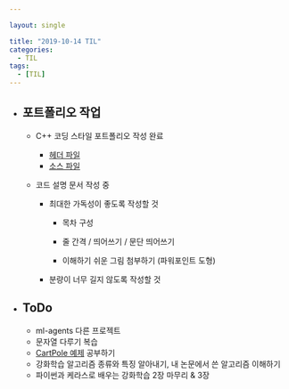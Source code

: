 ```yaml
---

layout: single

title: "2019-10-14 TIL"
categories:
  - TIL
tags:
  - [TIL]
---
```




- ## 포트폴리오 작업 

  - C++ 코딩 스타일 포트폴리오 작성 완료
    
      - [헤더 파일](https://github.com/JangHyeonJun/CPPStudy/blob/master/SpawningSimulator/SpawningSimulator.h)
      - [소스 파일](https://github.com/JangHyeonJun/CPPStudy/blob/master/SpawningSimulator/SpawningSimulator.cpp)
      
  - 코드 설명 문서 작성 중
    
      - 최대한 가독성이 좋도록 작성할 것
      
        - 목차 구성
      
        - 줄 간격 / 띄어쓰기 / 문단 띄어쓰기
        - 이해하기 쉬운 그림 첨부하기 (파워포인트 도형)
      
      - 분량이 너무 길지 않도록 작성할 것
      
      
      
      
  


- ## ToDo

  - ml-agents 다른 프로젝트
  - 문자열 다루기 복습
  - [CartPole 예제](http://www.modulabs.co.kr/RL_library/3192) 공부하기
  - 강화학습 알고리즘 종류와 특징 알아내기, 내 논문에서 쓴 알고리즘 이해하기
  - 파이썬과 케라스로 배우는 강화학습 2장 마무리 & 3장


